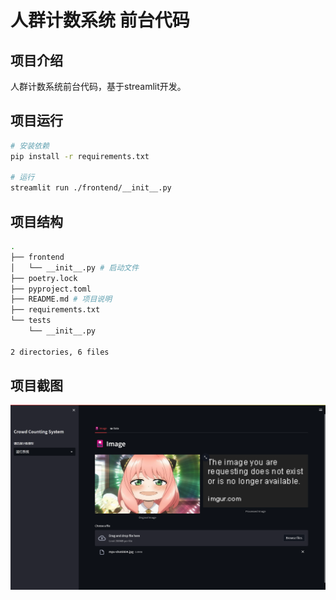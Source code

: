 # 人群计数系统 前台代码

## 项目介绍

人群计数系统前台代码，基于streamlit开发。

## 项目运行

``` bash
# 安装依赖
pip install -r requirements.txt

# 运行
streamlit run ./frontend/__init__.py
```

## 项目结构

``` bash
.
├── frontend
│   └── __init__.py # 启动文件
├── poetry.lock
├── pyproject.toml
├── README.md # 项目说明
├── requirements.txt
└── tests
    └── __init__.py

2 directories, 6 files
```

## 项目截图

![运行截图](shot.png)